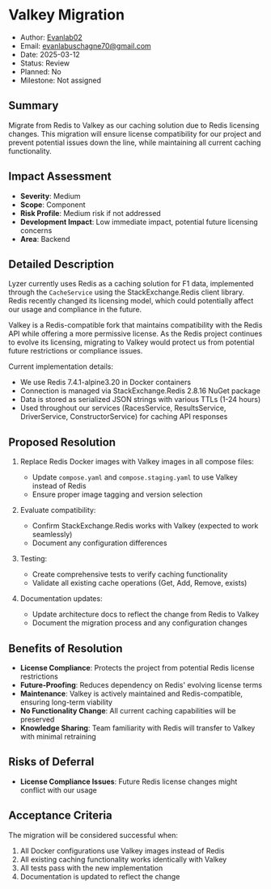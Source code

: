 # Valkey Migration

- Author: [Evanlab02](https://github.com/Evanlab02)
- Email: [evanlabuschagne70@gmail.com](mailto:evanlabuschagne70@gmail.com)
- Date: 2025-03-12
- Status: Review
- Planned: No
- Milestone: Not assigned

## Summary

Migrate from Redis to Valkey as our caching solution due to Redis licensing changes. This migration will ensure license compatibility for our project and prevent potential issues down the line, while maintaining all current caching functionality.

## Impact Assessment

- **Severity**: Medium
- **Scope**: Component
- **Risk Profile**: Medium risk if not addressed
- **Development Impact**: Low immediate impact, potential future licensing concerns
- **Area**: Backend

## Detailed Description

Lyzer currently uses Redis as a caching solution for F1 data, implemented through the `CacheService` using the StackExchange.Redis client library. Redis recently changed its licensing model, which could potentially affect our usage and compliance in the future.

Valkey is a Redis-compatible fork that maintains compatibility with the Redis API while offering a more permissive license. As the Redis project continues to evolve its licensing, migrating to Valkey would protect us from potential future restrictions or compliance issues.

Current implementation details:
- We use Redis 7.4.1-alpine3.20 in Docker containers
- Connection is managed via StackExchange.Redis 2.8.16 NuGet package
- Data is stored as serialized JSON strings with various TTLs (1-24 hours)
- Used throughout our services (RacesService, ResultsService, DriverService, ConstructorService) for caching API responses

## Proposed Resolution

1. Replace Redis Docker images with Valkey images in all compose files:
   - Update `compose.yaml` and `compose.staging.yaml` to use Valkey instead of Redis
   - Ensure proper image tagging and version selection

2. Evaluate compatibility:
   - Confirm StackExchange.Redis works with Valkey (expected to work seamlessly)
   - Document any configuration differences

3. Testing:
   - Create comprehensive tests to verify caching functionality
   - Validate all existing cache operations (Get, Add, Remove, exists)

4. Documentation updates:
   - Update architecture docs to reflect the change from Redis to Valkey
   - Document the migration process and any configuration changes

## Benefits of Resolution

- **License Compliance**: Protects the project from potential Redis license restrictions
- **Future-Proofing**: Reduces dependency on Redis' evolving license terms
- **Maintenance**: Valkey is actively maintained and Redis-compatible, ensuring long-term viability
- **No Functionality Change**: All current caching capabilities will be preserved
- **Knowledge Sharing**: Team familiarity with Redis will transfer to Valkey with minimal retraining

## Risks of Deferral

- **License Compliance Issues**: Future Redis license changes might conflict with our usage

## Acceptance Criteria

The migration will be considered successful when:

1. All Docker configurations use Valkey images instead of Redis
2. All existing caching functionality works identically with Valkey
3. All tests pass with the new implementation
4. Documentation is updated to reflect the change
